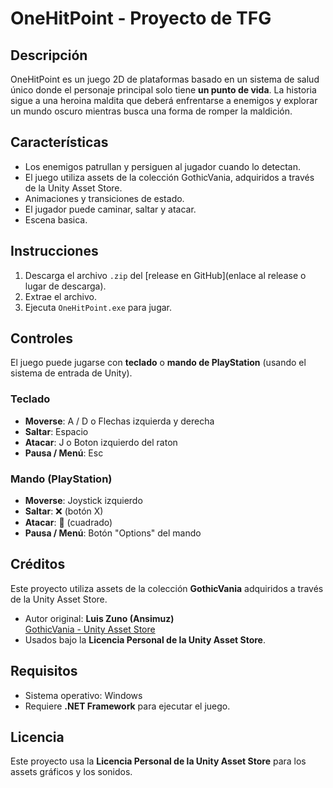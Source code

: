 # OneHitPoint - Proyecto de TFG

## Descripción
OneHitPoint es un juego 2D de plataformas basado en un sistema de salud único donde el personaje principal solo tiene **un punto de vida**. La historia sigue a una heroina maldita que deberá enfrentarse a enemigos y explorar un mundo oscuro mientras busca una forma de romper la maldición.

## Características
- Los enemigos patrullan y persiguen al jugador cuando lo detectan.
- El juego utiliza assets de la colección GothicVania, adquiridos a través de la Unity Asset Store.
- Animaciones y transiciones de estado.
- El jugador puede caminar, saltar y atacar.
- Escena basica.

## Instrucciones
1. Descarga el archivo `.zip` del [release en GitHub](enlace al release o lugar de descarga).
2. Extrae el archivo.
3. Ejecuta `OneHitPoint.exe` para jugar.

## Controles

El juego puede jugarse con **teclado** o **mando de PlayStation** (usando el sistema de entrada de Unity).

### Teclado
- **Moverse**: A / D o Flechas izquierda y derecha
- **Saltar**: Espacio
- **Atacar**: J o Boton izquierdo del raton
- **Pausa / Menú**: Esc

### Mando (PlayStation)
- **Moverse**: Joystick izquierdo
- **Saltar**: ❌ (botón X)
- **Atacar**: 🔲 (cuadrado)
- **Pausa / Menú**: Botón "Options" del mando


## Créditos
Este proyecto utiliza assets de la colección **GothicVania** adquiridos a través de la Unity Asset Store.

- Autor original: **Luis Zuno (Ansimuz)**  
  [GothicVania - Unity Asset Store](https://assetstore.unity.com/packages/2d/environments/gothicvania-collection-237751)
- Usados bajo la **Licencia Personal de la Unity Asset Store**.

## Requisitos
- Sistema operativo: Windows
- Requiere **.NET Framework** para ejecutar el juego.

## Licencia
Este proyecto usa la **Licencia Personal de la Unity Asset Store** para los assets gráficos y los sonidos.
